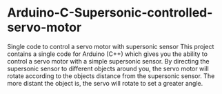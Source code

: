 # Arduino-C-Supersonic-controlled-servo-motor
Single code to control a servo motor with  supersonic sensor
This project contains a single code for Arduino (C++) which gives you the ability to control a servo motor with a simple supersonic sensor.
By directing the supersonic sensor to different objects around you, the servo motor will rotate according to the objects distance from the supersonic sensor.
The more distant the object is, the servo will rotate to set a greater angle.
